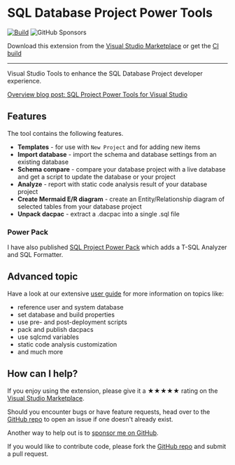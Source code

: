 [marketplace]: https://marketplace.visualstudio.com/items?itemName=ErikEJ.SQLProjectPowerTools
[vsixgallery]: https://www.vsixgallery.com/extension/SqlProjectsPowerTools.0e226f35-6d47-4156-88df-f9d40db5e2d1
[repo]:https://github.com/ErikEJ/SqlProjectPowerTools

# SQL Database Project Power Tools

[![Build](https://github.com/ErikEJ/SqlProjectPowerTools/actions/workflows/vsix.yml/badge.svg)](https://github.com/ErikEJ/SqlProjectPowerTools/actions/workflows/vsix.yml)
![GitHub Sponsors](https://img.shields.io/github/sponsors/ErikEJ)

Download this extension from the [Visual Studio Marketplace][marketplace]
or get the [CI build][vsixgallery]

----------------------------------------

Visual Studio Tools to enhance the SQL Database Project developer experience.

[Overview blog post: SQL Project Power Tools for Visual Studio](https://erikej.github.io/dotnet/dacfx/sqlserver/visualstudio/2025/09/30/sqlproj-power-tools-visualstudio.html)

## Features

The tool contains the following features.

- **Templates** - for use with `New Project` and for adding new items
- **Import database** - import the schema and database settings from an existing database
- **Schema compare** - compare your database project with a live database and get a script to update the database or your project
- **Analyze** - report with static code analysis result of your database project
- **Create Mermaid E/R diagram** - create an Entity/Relationship diagram of selected tables from your database project
- **Unpack dacpac** - extract a .dacpac into a single .sql file

### Power Pack

I have also published [SQL Project Power Pack](https://marketplace.visualstudio.com/items?itemName=ErikEJ.SqlProjectPowerPack) which adds a T-SQL Analyzer and SQL Formatter.

## Advanced topic

Have a look at our extensive [user guide](https://github.com/rr-wfm/MSBuild.Sdk.SqlProj/blob/master/README.md) for more information on topics like:

- reference user and system database
- set database and build properties
- use pre- and post-deployment scripts
- pack and publish dacpacs
- use sqlcmd variables
- static code analysis customization
- and much more

## How can I help?

If you enjoy using the extension, please give it a ★★★★★ rating on the [Visual Studio Marketplace][marketplace].

Should you encounter bugs or have feature requests, head over to the [GitHub repo][repo] to open an issue if one doesn't already exist.

Another way to help out is to [sponsor me on GitHub](https://github.com/sponsors/ErikEJ).

If you would like to contribute code, please fork the [GitHub repo][repo] and submit a pull request.
